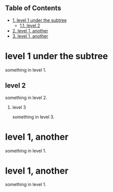 <div id="table-of-contents">
<h2>Table of Contents</h2>
<div id="text-table-of-contents">
<ul>
<li><a href="#sec-1">1. level 1 under the subtree</a>
<ul>
<li><a href="#sec-1-1">1.1. level 2</a></li>
</ul>
</li>
<li><a href="#sec-2">2. level 1, another</a></li>
<li><a href="#sec-3">3. level 1, another</a></li>
</ul>
</div>
</div>



# level 1 under the subtree

something in level 1.

## level 2

something in level 2.

1.  level 3

    something in level 3.

# level 1, another

something in level 1.

# level 1, another

something in level 1.
